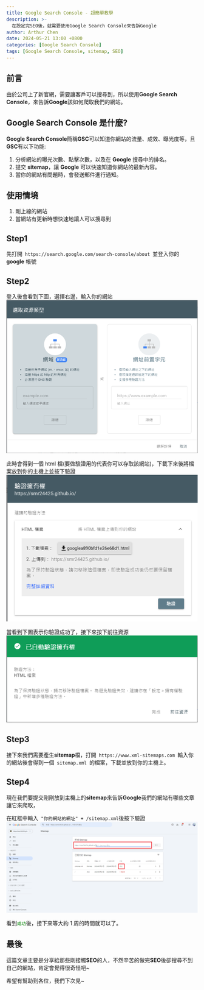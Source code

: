 ```yaml
---
title: Google Search Console - 超簡單教學
description: >-
  在設定完SEO後，就需要使用Google Search Console來告訴Google
author: Arthur Chen
date: 2024-05-21 13:00 +0800
categories: [Google Search Console]
tags: [Google Search Console, sitemap, SEO]
---
```


## 前言

由於公司上了新官網，需要讓客戶可以搜尋到，所以使用**Google Search Console**，來告訴**Google**該如何爬取我們的網站。

## Google Search Console 是什麼?

**Google Search Console**簡稱**GSC**可以知道你網站的流量、成效、曝光度等，且**GSC**有以下功能:

1. 分析網站的曝光次數、點擊次數，以及在 **Google** 搜尋中的排名。
2. 提交 **sitemap**，讓 **Google** 可以快速知道你網站的最新內容。
3. 當你的網站有問題時，會發送郵件進行通知。

## 使用情境

1. 剛上線的網站
2. 當網站有更新時想快速地讓人可以搜尋到

## Step1

先打開&ensp;`https://search.google.com/search-console/about`&ensp;並登入你的 **google** 帳號

## Step2

登入後會看到下圖，選擇右邊，輸入你的網站
![Alt](assets/img/post-img/gsc-1.png)

此時會得到一個 html 檔(要做驗證用的代表你可以存取該網站)，下載下來後將檔案放到你的主機上並按下驗證
![Alt](assets/img/post-img/gsc-2.png)

當看到下圖表示你驗證成功了，接下來按下前往資源
![Alt](assets/img/post-img/gsc-3.png)

## Step3

接下來我們需要產生**sitemap**檔，打開&ensp;`https://www.xml-sitemaps.com`&ensp;輸入你的網站後會得到一個&ensp;`sitemap.xml`&ensp;的檔案，下載並放到你的主機上。

## Step4

現在我們要提交剛剛放到主機上的**sitemap**來告訴**Google**我們的網站有哪些文章讓它來爬取，

在紅框中輸入&ensp;`"你的網站的網址" + /sitemap.xml`後按下驗證
![Alt](assets/img/post-img/gsc-4.png)

看到<font color="green">`成功`</font>後，接下來等大約 1 周的時間就可以了。

## 最後

這篇文章主要是分享給那些剛接觸**SEO**的人，不然辛苦的做完**SEO**後卻搜尋不到自己的網站，肯定會覺得很奇怪吧~

希望有幫助到各位，我們下次見~
